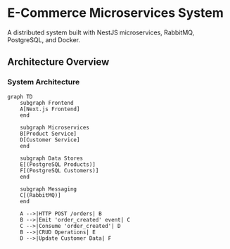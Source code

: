 # E-Commerce Microservices System

A distributed system built with NestJS microservices, RabbitMQ, PostgreSQL, and Docker.

## Architecture Overview

### System Architecture
```mermaid
graph TD
    subgraph Frontend
    A[Next.js Frontend]
    end
    
    subgraph Microservices
    B[Product Service]
    D[Customer Service]
    end
    
    subgraph Data Stores
    E[(PostgreSQL Products)]
    F[(PostgreSQL Customers)]
    end
    
    subgraph Messaging
    C[(RabbitMQ)]
    end
    
    A -->|HTTP POST /orders| B
    B -->|Emit 'order_created' event| C
    C -->|Consume 'order_created'| D
    B -->|CRUD Operations| E
    D -->|Update Customer Data| F

